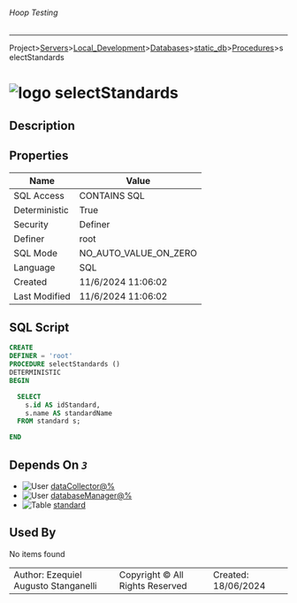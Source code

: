 ###### Hoop Testing
___
Project>[Servers](../../../../Servers.md)>[Local_Development](../../../Local_Development.md)>[Databases](../../Databases.md)>[static_db](../static_db.md)>[Procedures](Procedures.md)>selectStandards


# ![logo](../../../../../Images/procedure64.svg) selectStandards

## <a name="#Description"></a>Description
> 
## <a name="#Properties"></a>Properties
|Name|Value|
|---|---|
|SQL Access|CONTAINS SQL|
|Deterministic|True|
|Security|Definer|
|Definer|root|
|SQL Mode|NO_AUTO_VALUE_ON_ZERO|
|Language|SQL|
|Created|11/6/2024 11:06:02|
|Last Modified|11/6/2024 11:06:02|


## <a name="#SqlScript"></a>SQL Script
```SQL
CREATE
DEFINER = 'root'
PROCEDURE selectStandards ()
DETERMINISTIC
BEGIN

  SELECT
    s.id AS idStandard,
    s.name AS standardName
  FROM standard s;

END
```

## <a name="#DependsOn"></a>Depends On _`3`_
- ![User](../../../../../Images/user.svg) [dataCollector@%](../../../Users/dataCollector@%.md)
- ![User](../../../../../Images/user.svg) [databaseManager@%](../../../Users/databaseManager@%.md)
- ![Table](../../../../../Images/table.svg) [standard](../Tables/standard.md)


## <a name="#UsedBy"></a>Used By
No items found

||||
|---|---|---|
|Author: Ezequiel Augusto Stanganelli|Copyright © All Rights Reserved|Created: 18/06/2024|
